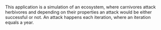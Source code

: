This application is a simulation of an ecosystem, where carnivores attack herbivores and depending on their properties an attack would be either successful or not. An attack happens each iteration, where an iteration equals a year.

